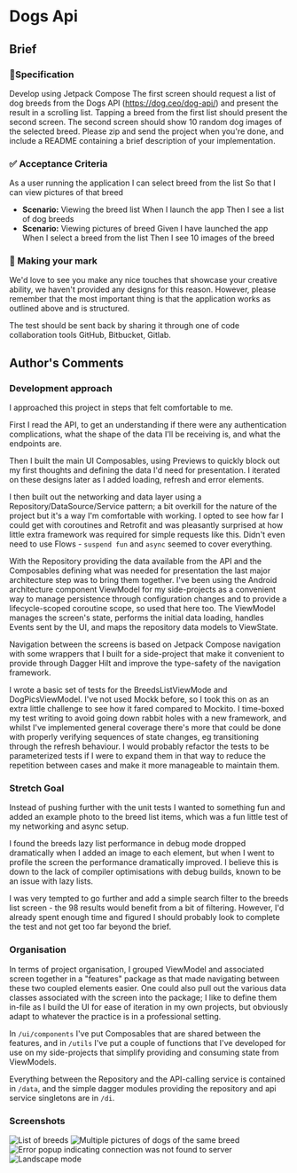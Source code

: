 # Dogs Api

## Brief

### 📱Specification
Develop using Jetpack Compose
The first screen should request a list of dog breeds from the Dogs API (https://dog.ceo/dog-api/) and present the result in a scrolling list.
Tapping a breed from the first list should present the second screen.
The second screen should show 10 random dog images of the selected breed.
Please zip and send the project when you're done, and include a README containing a brief description of your implementation.

### ✅ Acceptance Criteria
As a user running the application I can select breed from the list So that I can view pictures of that breed
- **Scenario:** Viewing the breed list When I launch the app Then I see a list of dog breeds
- **Scenario:** Viewing pictures of breed Given I have launched the app When I select a breed from the list Then I see 10 images of the breed

### 🎨 Making your mark
We'd love to see you make any nice touches that showcase your creative ability, we haven't provided any designs for this reason. 
However, please remember that the most important thing is that the application works as outlined above and is structured.

The test should be sent back by sharing it through one of code collaboration tools GitHub, Bitbucket, Gitlab.


## Author's Comments

### Development approach
I approached this project in steps that felt comfortable to me.

First I read the API, to get an understanding if there were any authentication complications, what
the shape of the data I'll be receiving is, and what the endpoints are.

Then I built the main UI Composables, using Previews to quickly block out my first thoughts and defining the
data I'd need for presentation. I iterated on these designs later as I added loading, refresh and error elements.

I then built out the networking and data layer using a Repository/DataSource/Service pattern; a bit 
overkill for the nature of the project but it's a way I'm comfortable with working. I opted to see
how far I could get with coroutines and Retrofit and was pleasantly surprised at how little extra framework
was required for simple requests like this. 
Didn't even need to use Flows - `suspend fun` and `async` seemed to cover everything.

With the Repository providing the data available from the API and the Composables defining what was needed
for presentation the last major architecture step was to bring them together. 
I've been using the Android architecture component ViewModel for my side-projects as a convenient way to 
manage persistence through configuration changes and to provide a lifecycle-scoped coroutine scope,
so used that here too. The ViewModel manages the screen's state, performs the initial data loading,
handles Events sent by the UI, and maps the repository data models to ViewState.

Navigation between the screens is based on Jetpack Compose navigation with some wrappers that I built 
for a side-project that make it convenient to provide through Dagger Hilt and improve the type-safety 
of the navigation framework.

I wrote a basic set of tests for the BreedsListViewMode and DogPicsViewModel. I've not used Mockk before,
so I took this on as an extra little challenge to see how it fared compared to Mockito. I time-boxed 
my test writing to avoid going down rabbit holes with a new framework, and whilst I've implemented
general coverage there's more that could be done with properly verifying sequences of state changes,
eg transitioning through the refresh behaviour. I would probably refactor the tests to be parameterized 
tests if I were to expand them in that way to reduce the repetition between cases and make it more
manageable to maintain them.

### Stretch Goal
Instead of pushing further with the unit tests I wanted to something fun and added an example photo 
to the breed list items, which was a fun little test of my networking and async setup. 

I found the breeds lazy list performance in debug mode dropped dramatically when I added an image to each element,
but when I went to profile the screen the performance dramatically improved. I believe this is down to 
the lack of compiler optimisations with debug builds, known to be an issue with lazy lists.

I was very tempted to go further and add a simple search filter to the breeds list screen - 
the 98 results would benefit from a bit of filtering. However, I'd already spent enough time and figured I should probably
look to complete the test and not get too far beyond the brief.

### Organisation
In terms of project organisation, I grouped ViewModel and associated screen together in a "features" package
as that made navigating between these two coupled elements easier. One could also pull out the various data classes
associated with the screen into the package; I like to define them in-file as I build the UI for ease of 
iteration in my own projects, but obviously adapt to whatever the practice is in a professional setting.

In `/ui/components` I've put Composables that are shared between the features, and in `/utils` I've put a couple
of functions that I've developed for use on my side-projects that simplify providing and consuming state from ViewModels.

Everything between the Repository and the API-calling service is contained in `/data`, and the
simple dagger modules providing the repository and api service singletons are in `/di`. 

### Screenshots
![List of breeds](https://github.com/Ninjars/DogsApiDemo/assets/5053926/5460bb87-9472-4ec4-9e71-11556722f369)
![Multiple pictures of dogs of the same breed](https://github.com/Ninjars/DogsApiDemo/assets/5053926/a9bc039e-90eb-4677-88b5-6c950362cd61)
![Error popup indicating connection was not found to server](https://github.com/Ninjars/DogsApiDemo/assets/5053926/94e163c2-520f-4c28-baaa-6c390e806235)
![Landscape mode](https://github.com/Ninjars/DogsApiDemo/assets/5053926/fa18733c-9e86-459c-baf0-9274498fe169)









